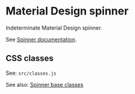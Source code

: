 # Material Design spinner

Indeterminate Material Design spinner.

See [Spinner documentation](../polythene-spinner-base).



## CSS classes

See: `src/classes.js`

See also: [Spinner base classes](../polythene-spinner-base) 

